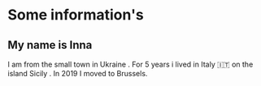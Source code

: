# Some information's

## My name is Inna

I am from the small town in Ukraine . For 5 years i lived in Italy :it: on the
island Sicily . In 2019 I moved to Brussels.
